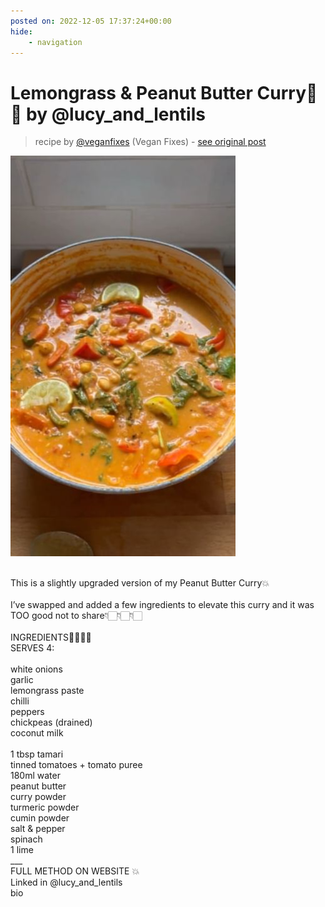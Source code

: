 ```yaml
---
posted on: 2022-12-05 17:37:24+00:00
hide:
    - navigation
---
```


# Lemongrass & Peanut Butter Curry🌱💥 by @lucy_and_lentils 

> recipe by [@veganfixes](https://www.instagram.com/veganfixes/) 
(Vegan Fixes) - [see original post](https://instagram.com/p/Cly30X-DIeM)

![](../img/veganfixes_05-12-2022_1712.png)

\
 This is a slightly upgraded version of my Peanut Butter Curry💥\
\
I’ve swapped and added a few ingredients to elevate this curry and it was TOO good not to share👇🏻👇🏻👇🏻\
\
INGREDIENTS👩🏼‍🍳🌱\
SERVES 4:\
\
white onions\
garlic\
lemongrass paste\
chilli\
peppers\
chickpeas (drained)\
coconut milk\
\
1 tbsp tamari\
tinned tomatoes + tomato puree\
180ml water\
peanut butter\
curry powder\
turmeric powder\
cumin powder\
salt & pepper\
spinach\
1 lime\
___\
FULL METHOD ON WEBSITE 💥\
Linked in @lucy_and_lentils\
 bio 